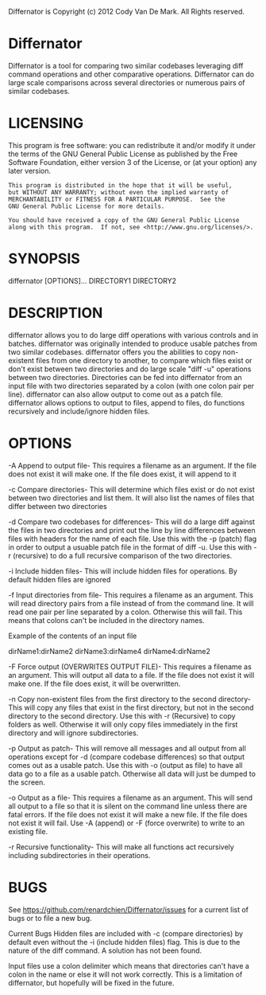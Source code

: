 Differnator is Copyright (c) 2012 Cody Van De Mark. All Rights reserved.

Differnator
===========

Differnator is a tool for comparing two similar codebases leveraging diff command operations and other comparative operations. Differnator can do large scale comparisons across several directories or numerous pairs of similar codebases.


LICENSING
===========

  This program is free software: you can redistribute it and/or modify
    it under the terms of the GNU General Public License as published by
    the Free Software Foundation, either version 3 of the License, or
    (at your option) any later version.

    This program is distributed in the hope that it will be useful,
    but WITHOUT ANY WARRANTY; without even the implied warranty of
    MERCHANTABILITY or FITNESS FOR A PARTICULAR PURPOSE.  See the
    GNU General Public License for more details.

    You should have received a copy of the GNU General Public License
    along with this program.  If not, see <http://www.gnu.org/licenses/>.


SYNOPSIS
===========

differnator [OPTIONS]... DIRECTORY1 DIRECTORY2


DESCRIPTION
===========

differnator allows you to do large diff operations with various controls and in batches. differnator was originally intended to produce usable
patches from two similar codebases. differnator offers you the abilities to copy non-existent files from one directory to another, to compare
which files exist or don't exist between two directories and do large scale "diff -u" operations between two directories. Directories can be
fed into differnator from an input file with two directories separated by a colon (with one colon pair per line). differnator can also allow
output to come out as a patch file. differnator allows options to output to files, append to files, do functions recursively and 
include/ignore hidden files.


OPTIONS
===========
-A   Append to output file- This requires a filename as an argument. If the file does not exist it will make one. If the file does exist, 
it will append to it

-c   Compare directories- This will determine which files exist or do not exist between two directories and list them. It will also list the 
names of files that differ between two directories

-d   Compare two codebases for differences- This will do a large diff against the files in two directories and print out the line by line
differences between files with headers for the name of each file. Use this with the -p (patch) flag in order to output a usuable 
patch file in the format of diff -u. Use this with -r (recursive) to do a full recursive comparison of the two directories.

-i   Include hidden files- This will include hidden files for operations. By default hidden files are ignored

-f   Input directories from file- This requires a filename as an argument. This will read directory pairs from a file instead of from the 
command line. It will read one pair per line separated by a colon. Otherwise this will fail. This means that colons can't be included
in the directory names.

Example of the contents of an input file

dirName1:dirName2
dirName3:dirName4
dirName4:dirName2

-F   Force output (OVERWRITES OUTPUT FILE)- This requires a filename as an argument. This will output all data to a file. If the file does not exist it will make one. If the
file does exist, it will be overwritten. 

-n   Copy non-existent files from the first directory to the second directory- This will copy any files that exist in the first directory, but not 
in the second directory to the second directory. Use this with -r (Recursive) to copy folders as well. Otherwise it will only copy
files immediately in the first directory and will ignore subdirectories.

-p   Output as patch- This will remove all messages and all output from all operations except for -d (compare codebase differences) so
that output comes out as a usable patch. Use this with -o (output as file) to have all data go to a file as a usable patch. Otherwise
all data will just be dumped to the screen.

-o   Output as a file- This requires a filename as an argument. This will send all output to a file so that it is silent on the command line
unless there are fatal errors. If the file does not exist it will make a new file. If the file does not exist it will fail. Use -A (append)
or -F (force overwrite) to write to an existing file. 

-r   Recursive functionality- This will make all functions act recursively including subdirectories in their operations.

BUGS
===========

See https://github.com/renardchien/Differnator/issues for a current list of bugs or to file a new bug. 

Current Bugs
Hidden files are included with -c (compare directories) by default even without the -i (include hidden files) flag. This is due to the 
nature of the diff command. A solution has not been found.

Input files use a colon delimiter which means that directories can't have a colon in the name or else it will not work correctly. 
This is a limitation of differnator, but hopefully will be fixed in the future.

